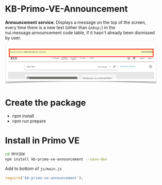 # KB-Primo-VE-Announcement

**Announcement service**: Displays a message on the top of the screen, every time there is a new text (other than ``` &nbsp; ```) in the nui.message.announcement code table, if it hasn't already been dismissed by user.

![Screenshot](announcement.jfif)     

# Create the package
* npm install
* npm run prepare

# Install in Primo VE
```bash
cd MYVIEW
npm install kb-primo-ve-announcement --save-dev
```

Add to bottom of `js/main.js`
```javascript
require('kb-primo-ve-announcement');
```
